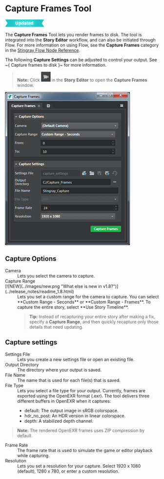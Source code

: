# Capture Frames Tool

![UPDATED](../images/updated.png)

The **Capture Frames** Tool lets you render frames to disk. The tool is integrated into the **Story Editor** workflow, and can also be initiated through Flow. For more information on using Flow, see the **Capture Frames** category in the [Stingray Flow Node Reference](../../flow_ref/index.html).

The following **Capture Settings** can be adjusted to control your output. See ~{ Capture frames to disk }~ for more information.

> **Note:** Click ![](../images/icon_capture_frame.png) in the **Story Editor** to open the **Capture Frames** window.

![](../images/capture_settings.png)

<dl>

## Capture Options
<dl>

<dt>Camera</dt>
<dd>Lets you select the camera to capture. </dd>

<dt>Capture Range</dt>
[![NEW](../images/new.png "What else is new in v1.8?")](../release_notes/readme_1.8.html)
<dd>Lets you set a custom range for the camera to capture. You can select **Custom Range - Seconds** or **Custom Range - Frames**. To capture the entire story, select **Use Story Timeline**.

  >**Tip:** Instead of recapturing your entire story after making a fix, specify a **Capture Range**, and then quickly recapture only those details that need updating. </dd>

</dl>

## Capture settings
<dl>

<dt>Settings File</dt>
<dd>Lets you create a new settings file or open an existing file.</dd>

<dt>Output Directory</dt>
<dd>The directory where your output is saved.</dd>

<dt>File Name</dt>
<dd>The name that is used for each file(s) that is saved.</dd>

<dt>File Type</dt>
<dd>Lets you select a file type for your output. Currently, frames are exported using the OpenEXR format (.exr). The tool delivers three different buffers in OpenEXR when it captures:

-   default: The output image in sRGB colorspace.
-   hdr_no_post: An HDR version in linear colorspace.
-   depth: A stabilized depth channel.</dd>

> **Note:** The rendered OpenEXR frames uses ZIP compression by default.

<dt>Frame Rate</dt>
<dd>The frame rate that is used to simulate the game or editor playback while capturing.</dd>

<dt>Resolution</dt>
<dd>Lets you set a resolution for your capture. Select 1920 x 1080 (default), 1280 x 780, or enter a custom resolution.</dd>

